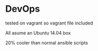 # DevOps 

tested on vagrant so vagrant file included

All asume an Ubuntu 14.04 box


20% cooler than normal ansible scripts
